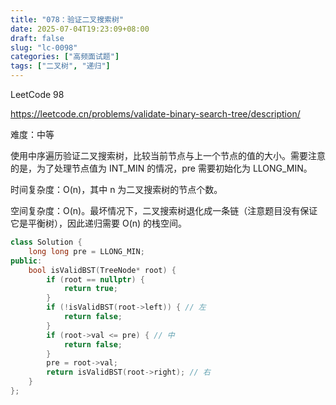 ```yaml
---
title: "078：验证二叉搜索树"
date: 2025-07-04T19:23:09+08:00
draft: false
slug: "lc-0098"
categories: ["高频面试题"]
tags: ["二叉树", "递归"]
---
```


LeetCode 98

https://leetcode.cn/problems/validate-binary-search-tree/description/

难度：中等

使用中序遍历验证二叉搜索树，比较当前节点与上一个节点的值的大小。需要注意的是，为了处理节点值为 INT_MIN 的情况，pre 需要初始化为 LLONG_MIN。

时间复杂度：O(n)，其中 n 为二叉搜索树的节点个数。

空间复杂度：O(n)。最坏情况下，二叉搜索树退化成一条链（注意题目没有保证它是平衡树），因此递归需要 O(n) 的栈空间。

<!--more-->

```cpp
class Solution {
    long long pre = LLONG_MIN;
public:
    bool isValidBST(TreeNode* root) {
        if (root == nullptr) {
            return true;
        }
        if (!isValidBST(root->left)) { // 左
            return false;
        }
        if (root->val <= pre) { // 中
            return false;
        }
        pre = root->val;
        return isValidBST(root->right); // 右
    }
};
```

